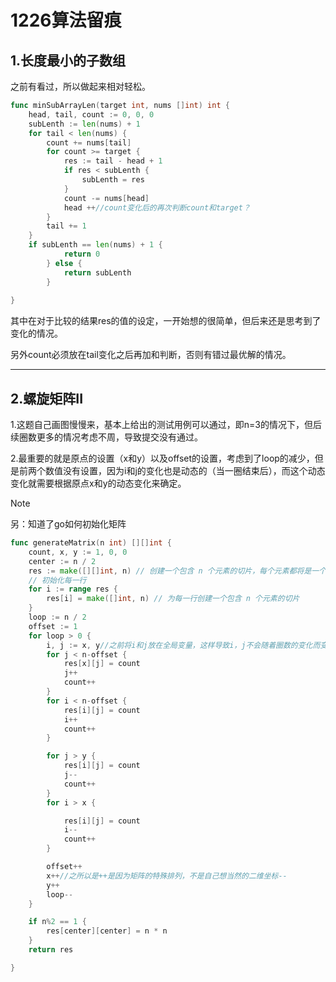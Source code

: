 # 1226算法留痕

## 1.长度最小的子数组

之前有看过，所以做起来相对轻松。

```go
func minSubArrayLen(target int, nums []int) int {
    head, tail, count := 0, 0, 0
    subLenth := len(nums) + 1
    for tail < len(nums) {
        count += nums[tail]
        for count >= target {
            res := tail - head + 1
            if res < subLenth {
                subLenth = res
            }
            count -= nums[head]
            head ++//count变化后的再次判断count和target？
        }
        tail += 1
    }
    if subLenth == len(nums) + 1 {
            return 0
        } else {
            return subLenth
        }
    
}
```

其中在对于比较的结果res的值的设定，一开始想的很简单，但后来还是思考到了变化的情况。

另外count必须放在tail变化之后再加和判断，否则有错过最优解的情况。

***

## 2.螺旋矩阵II

1.这题自己画图慢慢来，基本上给出的测试用例可以通过，即n=3的情况下，但后续圈数更多的情况考虑不周，导致提交没有通过。

2.最重要的就是原点的设置（x和y）以及offset的设置，考虑到了loop的减少，但是前两个数值没有设置，因为i和j的变化也是动态的（当一圈结束后），而这个动态变化就需要根据原点x和y的动态变化来确定。

> [!NOTE]
>
> 另：知道了go如何初始化矩阵

```go
func generateMatrix(n int) [][]int {
	count, x, y := 1, 0, 0
	center := n / 2
	res := make([][]int, n) // 创建一个包含 n 个元素的切片，每个元素都将是一个切片
	// 初始化每一行
	for i := range res {
		res[i] = make([]int, n) // 为每一行创建一个包含 n 个元素的切片
	}
	loop := n / 2
    offset := 1
	for loop > 0 {
        i, j := x, y//之前将i和j放在全局变量，这样导致i，j不会随着圈数的变化而变化，放在循环里提前赋值，会跟随x和y“原点”的变化而改变
		for j < n-offset {
			res[x][j] = count 
			j++
            count++
		}
		for i < n-offset {			
			res[i][j] = count 
			i++
            count++
		}

		for j > y {
			res[i][j] = count 
			j--
            count++
		}
		for i > x {

			res[i][j] = count
			i--
            count++
		}

        offset++
		x++//之所以是++是因为矩阵的特殊排列，不是自己想当然的二维坐标--
		y++
        loop--
	}

	if n%2 == 1 {
		res[center][center] = n * n
	}
	return res

}
```

